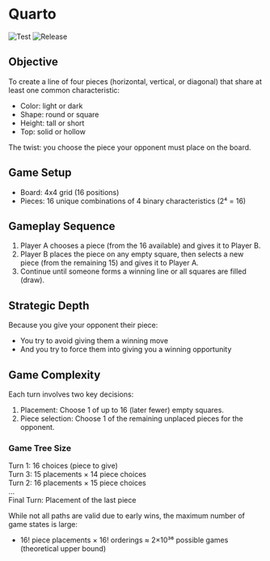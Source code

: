 # Quarto

![Test](https://github.com/patapelada/quarto-lib/actions/workflows/test.yml/badge.svg)
![Release](https://github.com/patapelada/quarto-lib/actions/workflows/publish.yml/badge.svg)

## Objective

To create a line of four pieces (horizontal, vertical, or diagonal) that share at least one common characteristic:

- Color: light or dark
- Shape: round or square
- Height: tall or short
- Top: solid or hollow

The twist: you choose the piece your opponent must place on the board.

## Game Setup

- Board: 4x4 grid (16 positions)
- Pieces: 16 unique combinations of 4 binary characteristics (2⁴ = 16)

## Gameplay Sequence

1. Player A chooses a piece (from the 16 available) and gives it to Player B.
2. Player B places the piece on any empty square, then selects a new piece (from the remaining 15) and gives it to Player A.
3. Continue until someone forms a winning line or all squares are filled (draw).

## Strategic Depth

Because you give your opponent their piece:

- You try to avoid giving them a winning move
- And you try to force them into giving you a winning opportunity

## Game Complexity

Each turn involves two key decisions:

1. Placement: Choose 1 of up to 16 (later fewer) empty squares.
2. Piece selection: Choose 1 of the remaining unplaced pieces for the opponent.

### Game Tree Size

Turn 1: 16 choices (piece to give)  
Turn 3: 15 placements × 14 piece choices  
Turn 2: 16 placements × 15 piece choices  
...  
Final Turn: Placement of the last piece

While not all paths are valid due to early wins, the maximum number of game states is large:

- 16! piece placements × 16! orderings ≈ 2×10³⁶ possible games (theoretical upper bound)
